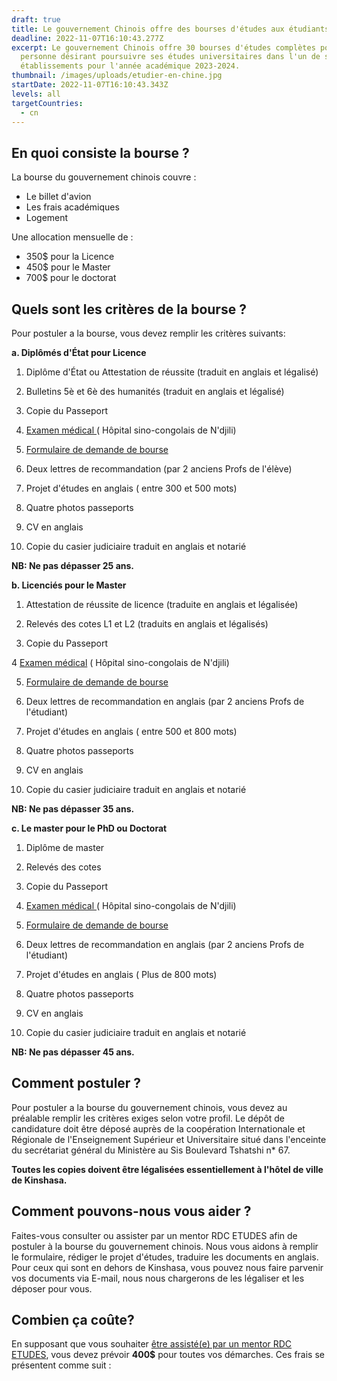 ```yaml
---
draft: true
title: Le gouvernement Chinois offre des bourses d'études aux étudiants congolais.
deadline: 2022-11-07T16:10:43.277Z
excerpt: Le gouvernement Chinois offre 30 bourses d'études complètes pour toute
  personne désirant poursuivre ses études universitaires dans l'un de ses
  établissements pour l'année académique 2023-2024.
thumbnail: /images/uploads/etudier-en-chine.jpg
startDate: 2022-11-07T16:10:43.343Z
levels: all
targetCountries:
  - cn
---
```

## En quoi consiste la bourse ?

La bourse du gouvernement chinois couvre :

* Le billet d'avion
* Les frais académiques
* Logement

Une allocation mensuelle de :

* 350$ pour la Licence
* 450$ pour le Master 
* 700$ pour le doctorat

## Quels sont les critères de la bourse ?

Pour postuler a la bourse, vous devez remplir les critères suivants:

**a. Diplômés d'État pour Licence** 

1. Diplôme d'État ou Attestation de réussite (traduit en anglais et légalisé)

2. Bulletins 5è et 6è des humanités (traduit en anglais et légalisé)

3. Copie du Passeport

4. [Examen médical ](file:///C:/Users/lenovo/Downloads/Formulaire%20Medical.pdf)( Hôpital sino-congolais de N'djili)

5. [Formulaire de demande de bourse](file:///C:/Users/lenovo/Downloads/Application%20form.pdf)

6. Deux lettres de recommandation (par 2 anciens Profs de l'élève)

7. Projet d'études en anglais ( entre 300 et 500 mots) 

8. Quatre photos passeports

9. CV en anglais

10. Copie du casier judiciaire traduit en anglais et notarié

**NB: Ne pas dépasser 25 ans.** 

 **b. Licenciés pour le Master** 

1. Attestation de réussite de licence (traduite en anglais et légalisée)

2. Relevés des cotes L1 et L2 (traduits en anglais et légalisés)

3. Copie du Passeport

4 [Examen médical](file:///C:/Users/lenovo/Downloads/Formulaire%20Medical.pdf) ( Hôpital sino-congolais de N'djili)

5. [Formulaire de demande de bourse](file:///C:/Users/lenovo/Downloads/Application%20form.pdf)

6. Deux lettres de recommandation en anglais (par 2 anciens Profs de l'étudiant)

7. Projet d'études en anglais ( entre 500 et 800 mots) 

8. Quatre photos passeports

9. CV en anglais

10. Copie du casier judiciaire traduit en anglais et notarié

**NB: Ne pas dépasser 35 ans.** 

 **c. Le master pour le PhD ou Doctorat** 

1. Diplôme de master 

2. Relevés des cotes

3. Copie du Passeport

4. [Examen médical ](file:///C:/Users/lenovo/Downloads/Formulaire%20Medical.pdf)( Hôpital sino-congolais de N'djili)

5. [Formulaire de demande de bourse](file:///C:/Users/lenovo/Downloads/Application%20form.pdf)

6. Deux lettres de recommandation en anglais (par 2 anciens Profs de l'étudiant)

7. Projet d'études en anglais ( Plus de 800 mots) 

8. Quatre photos passeports

9. CV en anglais

10. Copie du casier judiciaire traduit en anglais et notarié

**NB: Ne pas dépasser 45 ans.**

## Comment postuler ?

Pour postuler a la bourse du gouvernement chinois, vous devez au préalable remplir les critères exiges selon votre profil. Le dépôt de candidature doit être déposé auprès de la coopération Internationale et Régionale de l'Enseignement Supérieur  et Universitaire situé dans l'enceinte du secrétariat général du Ministère au Sis Boulevard Tshatshi n* 67.

**Toutes les copies doivent être légalisées essentiellement à l'hôtel de ville de Kinshasa.**

## **Comment pouvons-nous vous aider ?**

Faites-vous consulter ou assister par un mentor RDC ETUDES afin de postuler à la bourse du gouvernement chinois. Nous vous aidons à remplir le formulaire, rédiger le projet d'études, traduire les documents en anglais. Pour ceux qui sont en dehors de Kinshasa, vous pouvez nous faire parvenir vos documents via E-mail, nous nous chargerons de les légaliser et les déposer pour vous. 

## Combien ça coûte?

En supposant que vous souhaiter [être assisté(e) par un mentor RDC ETUDES](https://www.rdcetudes.com/accompagnement), vous devez prévoir **400$** pour toutes vos démarches. Ces frais se présentent comme suit :